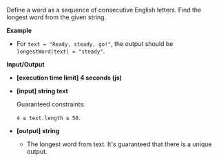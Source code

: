 Define a word as a sequence of consecutive English letters. Find the longest word from the given string.

**Example**

- For `text = "Ready, steady, go!"`, the output should be
`longestWord(text) = "steady"`.

**Input/Output**

- **[execution time limit] 4 seconds (js)**

- **[input] string text**

    Guaranteed constraints:
    
    `4 ≤ text.length ≤ 50`.

- **[output] string**

    - The longest word from text. It's guaranteed that there is a unique output.